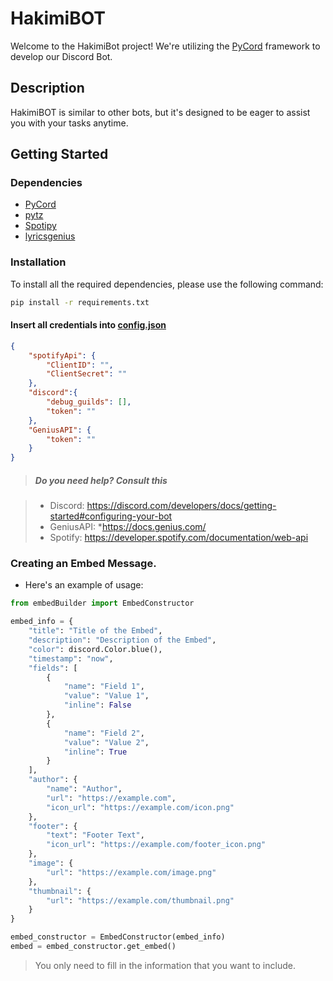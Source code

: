 # HakimiBOT

Welcome to the HakimiBot project! We're utilizing the [PyCord](https://pycord.dev/) framework to develop our Discord Bot.

## Description

HakimiBOT is similar to other bots, but it's designed to be eager to assist you with your tasks anytime.

## Getting Started

### Dependencies

- [PyCord](https://pycord.dev/)
- [pytz](https://pythonhosted.org/pytz/)
- [Spotipy](https://spotipy.readthedocs.io/en/2.22.1/)
- [lyricsgenius](https://lyricsgenius.readthedocs.io/en/master/)


### Installation

To install all the required dependencies, please use the following command:

```bash
pip install -r requirements.txt
```

#### Insert all credentials into [config.json](config.json)
```json
{
    "spotifyApi": {
        "ClientID": "", 
        "ClientSecret": "" 
    },
    "discord":{
        "debug_guilds": [], 
        "token": "" 
    },
    "GeniusAPI": {
        "token": "" 
    }
}
```
> ##### Do you need help? Consult this

> - Discord: https://discord.com/developers/docs/getting-started#configuring-your-bot
> - GeniusAPI: *https://docs.genius.com/
> - Spotify: https://developer.spotify.com/documentation/web-api

### Creating an Embed Message.

* Here's an example of usage:

```python 
from embedBuilder import EmbedConstructor

embed_info = {
    "title": "Title of the Embed",
    "description": "Description of the Embed",
    "color": discord.Color.blue(),
    "timestamp": "now",
    "fields": [
        {
            "name": "Field 1",
            "value": "Value 1",
            "inline": False
        },
        {
            "name": "Field 2",
            "value": "Value 2",
            "inline": True
        }
    ],
    "author": {
        "name": "Author",
        "url": "https://example.com",
        "icon_url": "https://example.com/icon.png"
    },
    "footer": {
        "text": "Footer Text",
        "icon_url": "https://example.com/footer_icon.png"
    },
    "image": {
        "url": "https://example.com/image.png"
    },
    "thumbnail": {
        "url": "https://example.com/thumbnail.png"
    }
}

embed_constructor = EmbedConstructor(embed_info)
embed = embed_constructor.get_embed()

```
> You only need to fill in the information that you want to include.
